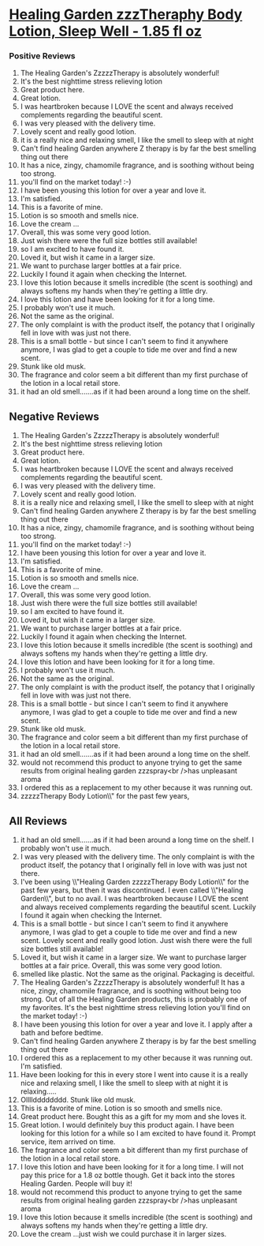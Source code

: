 # [Healing Garden zzzTheraphy Body Lotion, Sleep Well - 1.85 fl oz](https://products.checkmycream.com/products/healing-garden-zzztheraphy-body-lotion-sleep-well-1.85-fl-oz.html)

### Positive Reviews

<ol>
      <li>The Healing Garden&#x27;s ZzzzzTherapy is absolutely wonderful!  </li>
      <li>It&#x27;s the best nighttime stress relieving lotion</li>
      <li>Great product here.</li>
      <li>Great lotion.</li>
      <li>I was heartbroken because I LOVE the scent and always received complements regarding the beautiful scent.  </li>
      <li>I was very pleased with the delivery time.</li>
      <li>Lovely scent and really good lotion.  </li>
      <li>it is a really nice and relaxing smell, I like the smell to sleep with at night</li>
      <li>Can&#x27;t find healing Garden anywhere Z therapy is by far the best smelling thing out there</li>
      <li>It has a nice, zingy, chamomile fragrance, and is soothing without being too strong.  </li>
      <li>you&#x27;ll find on the market today! :-)</li>
      <li>I have been yousing this lotion for over a year and love it.  </li>
      <li>I&#x27;m satisfied.</li>
      <li>This is a favorite of mine.</li>
      <li>Lotion is so smooth and smells nice.</li>
      <li>Love the cream ...</li>
      <li>Overall, this was some very good lotion.</li>
      <li>Just wish there were the full size bottles still available!</li>
      <li>so I am excited to have found it.</li>
      <li>Loved it, but wish it came in a larger size.</li>
      <li>We want to  purchase larger bottles at a fair price.</li>
      <li>Luckily I found it again when checking the Internet.</li>
      <li>I love this lotion because it smells incredible (the scent is soothing) and always softens my hands when they&#x27;re getting a little dry.</li>
      <li>I love this lotion and have been looking for it for a long time.  </li>
      <li>I probably won&#x27;t use it much.</li>
      <li>Not the same as the original.</li>
      <li>The only complaint is with the product itself, the potancy that I originally fell in love with was just not there.</li>
      <li>This is a small bottle - but since I can&#x27;t seem to find it anywhere anymore, I was glad to get a couple to tide me over and find a new scent.  </li>
      <li>Stunk like old musk.</li>
      <li>The fragrance and color seem a bit different than my first purchase of the lotion in a local retail store.</li>
      <li>it had an old smell.......as if it had been around a long time on the shelf.</li>
</ol>


<h2>Negative Reviews</h2>
<ol>
<li> The Healing Garden&#x27;s ZzzzzTherapy is absolutely wonderful!  </li>
<li> It&#x27;s the best nighttime stress relieving lotion</li>
<li> Great product here.</li>
<li> Great lotion.</li>
<li> I was heartbroken because I LOVE the scent and always received complements regarding the beautiful scent.  </li>
<li> I was very pleased with the delivery time.</li>
<li> Lovely scent and really good lotion.  </li>
<li> it is a really nice and relaxing smell, I like the smell to sleep with at night</li>
<li> Can&#x27;t find healing Garden anywhere Z therapy is by far the best smelling thing out there</li>
<li> It has a nice, zingy, chamomile fragrance, and is soothing without being too strong.  </li>
<li> you&#x27;ll find on the market today! :-)</li>
<li> I have been yousing this lotion for over a year and love it.  </li>
<li> I&#x27;m satisfied.</li>
<li> This is a favorite of mine.</li>
<li> Lotion is so smooth and smells nice.</li>
<li> Love the cream ...</li>
<li> Overall, this was some very good lotion.</li>
<li> Just wish there were the full size bottles still available!</li>
<li> so I am excited to have found it.</li>
<li> Loved it, but wish it came in a larger size.</li>
<li> We want to  purchase larger bottles at a fair price.</li>
<li> Luckily I found it again when checking the Internet.</li>
<li> I love this lotion because it smells incredible (the scent is soothing) and always softens my hands when they&#x27;re getting a little dry.</li>
<li> I love this lotion and have been looking for it for a long time.  </li>
<li> I probably won&#x27;t use it much.</li>
<li> Not the same as the original.</li>
<li> The only complaint is with the product itself, the potancy that I originally fell in love with was just not there.</li>
<li> This is a small bottle - but since I can&#x27;t seem to find it anywhere anymore, I was glad to get a couple to tide me over and find a new scent.  </li>
<li> Stunk like old musk.</li>
<li> The fragrance and color seem a bit different than my first purchase of the lotion in a local retail store.</li>
<li> it had an old smell.......as if it had been around a long time on the shelf.</li>
<li> would not recommend this product to anyone trying to get the same results from original healing garden zzzspray&lt;br /&gt;has unpleasant aroma</li>
<li> I ordered this as a replacement to my other because it was running out.</li>
<li> zzzzzTherapy Body Lotion\\&quot; for the past few years,</li>
</ol>

<h2>All Reviews</h2>

<ol>
    <li> it had an old smell.......as if it had been around a long time on the shelf. I probably won&#x27;t use it much.</li>
    <li> I was very pleased with the delivery time. The only complaint is with the product itself, the potancy that I originally fell in love with was just not there.</li>
    <li> I&#x27;ve been using \\&quot;Healing Garden zzzzzTherapy Body Lotion\\&quot; for the past few years, but then it was discontinued.  I even called \\&quot;Healing Garden\\&quot;, but to no avail.  I was heartbroken because I LOVE the scent and always received complements regarding the beautiful scent.  Luckily I found it again when checking the Internet.</li>
    <li> This is a small bottle - but since I can&#x27;t seem to find it anywhere anymore, I was glad to get a couple to tide me over and find a new scent.  Lovely scent and really good lotion.  Just wish there were the full size bottles still available!</li>
    <li> Loved it, but wish it came in a larger size. We want to  purchase larger bottles at a fair price. Overall, this was some very good lotion.</li>
    <li> smelled like plastic. Not the same as the original. Packaging is deceitful.</li>
    <li> The Healing Garden&#x27;s ZzzzzTherapy is absolutely wonderful!  It has a nice, zingy, chamomile fragrance, and is soothing without being too strong.  Out of all the Healing Garden products, this is probably one of my favorites.  It&#x27;s the best nighttime stress relieving lotion you&#x27;ll find on the market today! :-)</li>
    <li> I have been yousing this lotion for over a year and love it.  I apply after a bath and before bedtime.</li>
    <li> Can&#x27;t find healing Garden anywhere Z therapy is by far the best smelling thing out there</li>
    <li> I ordered this as a replacement to my other because it was running out. I&#x27;m satisfied.</li>
    <li> Have been looking for this in every store I went into cause it is a really nice and relaxing smell, I like the smell to sleep with at night it is relaxing.....</li>
    <li> Olllldddddddd. Stunk like old musk.</li>
    <li> This is a favorite of mine. Lotion is so smooth and smells nice.</li>
    <li> Great product here. Bought this as a gift for my mom and she loves it.</li>
    <li> Great lotion. I would definitely buy this product again. I have been looking for this lotion for a while so I am excited to have found it. Prompt service, item arrived on time.</li>
    <li> The fragrance and color seem a bit different than my first purchase of the lotion in a local retail store.</li>
    <li> I love this lotion and have been looking for it for a long time.  I will not pay this price for a 1.8 oz bottle though.  Get it back into the stores Healing Garden.  People will buy it!</li>
    <li> would not recommend this product to anyone trying to get the same results from original healing garden zzzspray&lt;br /&gt;has unpleasant aroma</li>
    <li> I love this lotion because it smells incredible (the scent is soothing) and always softens my hands when they&#x27;re getting a little dry.</li>
    <li> Love the cream ...just wish we could purchase it in larger sizes.</li>
</ol>




